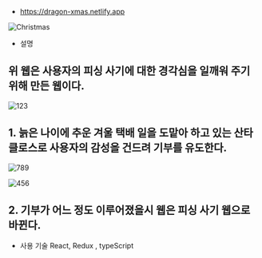- https://dragon-xmas.netlify.app

![Christmas](https://user-images.githubusercontent.com/53888108/146392522-d683f9bb-bbce-43e3-bf19-4820c34522b0.jpg)

- 설명

<h2> 위 웹은 사용자의 피싱 사기에 대한 경각심을 일깨워 주기 위해 만든 웹이다. </h2>

![123](https://user-images.githubusercontent.com/53888108/146831108-5842ab44-4d48-461c-b6e2-ab13099939fe.JPG)

<h2> 1. 늙은 나이에 추운 겨울 택배 일을 도맡아 하고 있는 산타클로스로 사용자의 감성을 건드려 기부를 유도한다.</h2>

![789](https://user-images.githubusercontent.com/53888108/146831116-6ec38d0f-dbca-4e1a-965d-48e2f1404814.JPG)

![456](https://user-images.githubusercontent.com/53888108/146831112-04f8c56d-9f01-4fd3-94c3-8e3ee867e4d1.JPG)

<h2> 2. 기부가 어느 정도 이루어졌을시 웹은 피싱 사기 웹으로 바뀐다. </h2>

- 사용 기술
React, Redux , typeScript